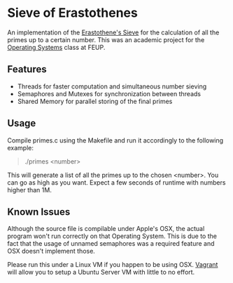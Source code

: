 Sieve of Erastothenes
==================

An implementation of the [Erastothene's Sieve](http://en.wikipedia.org/wiki/Sieve_of_Eratosthenes) for the calculation of all the primes up to a certain number. This was an academic project for the [Operating Systems](https://sigarra.up.pt/feup/en/UCURR_GERAL.FICHA_UC_VIEW?pv_ocorrencia_id=333120) class at FEUP.

## Features

+ Threads for faster computation and simultaneous number sieving
+ Semaphores and Mutexes for synchronization between threads
+ Shared Memory for parallel storing of the final primes

## Usage
Compile primes.c using the Makefile and run it accordingly to the following example:

> ./primes &lt;number&gt;

This will generate a list of all the primes up to the chosen &lt;number&gt;. You can go as high as you want. Expect a few seconds of runtime with numbers higher than 1M.

## Known Issues

Although the source file is compilable under Apple's OSX, the actual program won't run correctly on that Operating System. This is due to the fact that the usage of unnamed semaphores was a required feature and OSX doesn't implement those.

Please run this under a Linux VM if you happen to be using OSX. [Vagrant](http://www.vagrantup.com/) will allow you to setup a Ubuntu Server VM with little to no effort.
